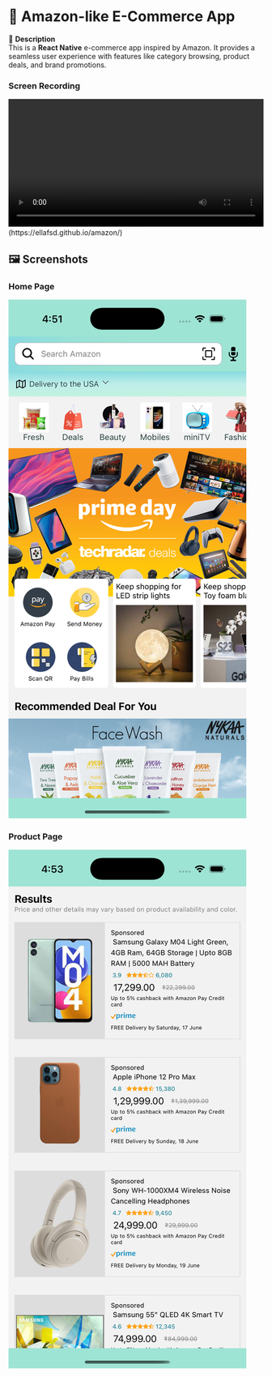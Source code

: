 # 🛒 Amazon-like E-Commerce App  
📌 **Description**  
This is a **React Native** e-commerce app inspired by Amazon. It provides a seamless user experience with features like category browsing, product deals, and brand promotions.


### Screen Recording

<video width="100%" controls>
  <source src="src/assets/simulator.webm" type="video/webm">
  Your browser does not support the video tag.
</video>
(https://ellafsd.github.io/amazon/)


## 🖼️ Screenshots

### Home Page  
![Home Screen](src/assets/homePage.jpeg)  <br />

### Product Page  
![Product Screen](src/assets/productPage.jpeg)   
